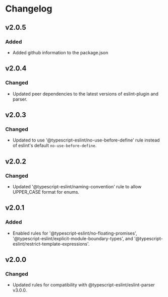 # Changelog

## v2.0.5
### Added
- Added github information to the package.json

## v2.0.4
### Changed
- Updated peer dependencies to the latest versions of eslint-plugin and parser.

## v2.0.3
### Changed
- Updated to use '@typescript-eslint/no-use-before-define' rule instead of eslint's default `no-use-before-define`.


## v2.0.2
### Changed
- Updated '@typescript-eslint/naming-convention' rule to allow UPPER_CASE format for enums.

## v2.0.1
### Added
- Enabled rules for '@typescript-eslint/no-floating-promises', '@typescript-eslint/explicit-module-boundary-types', and '@typescript-eslint/restrict-template-expressions'.

## v2.0.0

### Changed
- Updated rules for compatibility with @typescript-eslint/eslint-parser v3.0.0.

